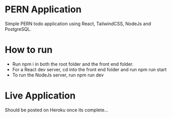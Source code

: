 # PERN Application

Simple PERN todo application using React, TailwindCSS, NodeJs and PostgreSQL.

# How to run

- Run npm i in both the root folder and the front end folder.
- For a React dev server, cd into the front end folder and run npm run start
- To run the NodeJs server, run npm run dev

# Live Application

Should be posted on Heroku once its complete...
